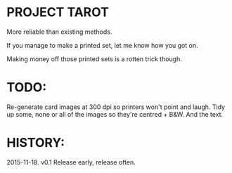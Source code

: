 PROJECT TAROT
=============

More reliable than existing methods.


If you manage to make a printed set, let me know how you got on.

Making money off those printed sets is a rotten trick though.

TODO:
=====

Re-generate card images at 300 dpi so printers won't point and laugh.
Tidy up some, none or all of the images so they're centred + B&W.
And the text.

HISTORY:
========

2015-11-18. v0.1 Release early, release often.
